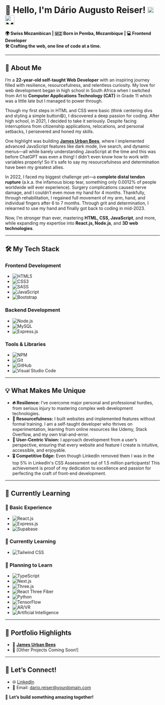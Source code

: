 # 👋 Hello, I'm **Dário Augusto Reiser**!  <img src="https://upload.wikimedia.org/wikipedia/commons/f/f3/Flag_of_Switzerland.svg" alt="Swiss Flag" width="20"/><img src="https://upload.wikimedia.org/wikipedia/commons/9/9a/Flag_of_Mozambique.svg" alt="Mozambican Flag" width="30"/>

**🌍 Swiss Mozambican | 🇲🇿 Born in Pemba, Mozambique | 💻 Frontend Developer**  
**🛠️ Crafting the web, one line of code at a time.**  

---

## 🎯 About Me  

I’m a **22-year-old self-taught Web Developer** with an inspiring journey filled with resilience, resourcefulness, and relentless curiosity. My love for web development began in high school in South Africa when I switched from Art to **Computer Applications Technology (CAT)** in Grade 11 which was a little late but I managed to power through.  

Though my first steps in HTML and CSS were basic (think centering divs and styling a simple button😄), I discovered a deep passion for coding. After high school, in 2021, I decided to take it seriously. Despite facing interruptions from citizenship applications, relocations, and personal setbacks, I persevered and honed my skills.  

One highlight was building [**James Urban Bees**](https://james-urban-bees.netlify.app/), where I implemented advanced JavaScript features like dark mode, live search, and dynamic menus—all while barely understanding JavaScript at the time and this was before ChatGPT was even a thing! I didn't even know how to work with variables properly! So it's safe to say my resourcefulness and determination have been my greatest allies.  

In 2022, I faced my biggest challenge yet—a **complete distal tendon rupture** (a.k.a. the infamous bicep tear, something only 0.0012% of people worldwide will ever experience). Surgery complications caused nerve damage, and I couldn’t even move my hand for 4 months. Thankfully, through rehabilitation, I regained full movement of my arm, hand, and individual fingers after 6 to 7 months. Through grit and determination, I relearned to use my hand and finally got back to coding in mid-2023.  

Now, I’m stronger than ever, mastering **HTML, CSS, JavaScript**, and more, while expanding my expertise into **React.js, Node.js**, and **3D web technologies**.  

---

## 🛠️ My Tech Stack  

### **Frontend Development**  
- ![HTML5](https://img.shields.io/badge/HTML5-%23E34F26.svg?style=for-the-badge&logo=html5&logoColor=white)  
- ![CSS3](https://img.shields.io/badge/CSS3-%231572B6.svg?style=for-the-badge&logo=css3&logoColor=white)  
- ![SASS](https://img.shields.io/badge/SASS-%23CC6699.svg?style=for-the-badge&logo=sass&logoColor=white)  
- ![JavaScript](https://img.shields.io/badge/JavaScript-%23F7DF1E.svg?style=for-the-badge&logo=javascript&logoColor=black)  
- ![Bootstrap](https://img.shields.io/badge/Bootstrap-%23563D7C.svg?style=for-the-badge&logo=bootstrap&logoColor=white)  

### **Backend Development**  
- ![Node.js](https://img.shields.io/badge/Node.js-%23339933.svg?style=for-the-badge&logo=node.js&logoColor=white)  
- ![MySQL](https://img.shields.io/badge/MySQL-%234479A1.svg?style=for-the-badge&logo=mysql&logoColor=white)  
- ![Express.js](https://img.shields.io/badge/Express.js-%23000000.svg?style=for-the-badge&logo=express&logoColor=white)  

### **Tools & Libraries**  
- ![NPM](https://img.shields.io/badge/npm-%23CB3837.svg?style=for-the-badge&logo=npm&logoColor=white)  
- ![Git](https://img.shields.io/badge/Git-%23F05032.svg?style=for-the-badge&logo=git&logoColor=white)  
- ![GitHub](https://img.shields.io/badge/GitHub-%23181717.svg?style=for-the-badge&logo=github&logoColor=white)  
- ![Visual Studio Code](https://img.shields.io/badge/VS_Code-%23007ACC.svg?style=for-the-badge&logo=visual-studio-code&logoColor=white)  

---

## 💡 What Makes Me Unique  

- **🔥 Resilience:** I’ve overcome major personal and professional hurdles, from serious injury to mastering complex web development technologies.
- **🧠 Resourcefulness:** I built websites and implemented features without formal training. I am a self-taught developer who thrives on experimentation, learning from online resources like Udemy, Stack Overflow, and my own trial-and-error.
- **🌟 User-Centric Vision:** I approach development from a user’s perspective, ensuring that every website and feature I create is intuitive, accessible, and enjoyable.
- **🎖️ Competitive Edge:** Even though LinkedIn removed them I was in the top 5% in LinkedIn's CSS Assessment out of 1.5 million participants! This achievement is proof of my dedication to excellence and passion for perfecting the craft of front-end development.

---

## 🌱 Currently Learning  
### **🔰 Basic Experience**  
- ![React.js](https://img.shields.io/badge/React.js-%2361DAFB.svg?style=for-the-badge&logo=react&logoColor=black)  
- ![Express.js](https://img.shields.io/badge/Express.js-%23000000.svg?style=for-the-badge&logo=express&logoColor=white)  
- ![Supabase](https://img.shields.io/badge/Supabase-%233ECF8E.svg?style=for-the-badge&logo=supabase&logoColor=white)  

### **📖 Currently Learning**  
- ![Tailwind CSS](https://img.shields.io/badge/Tailwind_CSS-%2338B2AC.svg?style=for-the-badge&logo=tailwind-css&logoColor=white)  

### **🌱 Planning to Learn**  
- ![TypeScript](https://img.shields.io/badge/TypeScript-%233178C6.svg?style=for-the-badge&logo=typescript&logoColor=white)  
- ![Next.js](https://img.shields.io/badge/Next.js-%23000000.svg?style=for-the-badge&logo=next.js&logoColor=white)  
- ![Three.js](https://img.shields.io/badge/Three.js-%23000000.svg?style=for-the-badge&logo=three.js&logoColor=white)  
- ![React Three Fiber](https://img.shields.io/badge/React_Three_Fiber-%2361DAFB.svg?style=for-the-badge&logo=react&logoColor=black)  
- ![Python](https://img.shields.io/badge/Python-%233776AB.svg?style=for-the-badge&logo=python&logoColor=white)  
- ![TensorFlow](https://img.shields.io/badge/TensorFlow-%23FF6F00.svg?style=for-the-badge&logo=tensorflow&logoColor=white)  
- ![AR/VR](https://img.shields.io/badge/AR/VR-%230073B3.svg?style=for-the-badge&logo=virtual-reality&logoColor=white)  
- ![Artificial Intelligence](https://img.shields.io/badge/AI-%23000000.svg?style=for-the-badge&logo=artificial-intelligence&logoColor=white)  

---

## 📂 Portfolio Highlights  
- 🔗 [**James Urban Bees**](https://james-urban-bees.netlify.app/)  
- 🔗 [Other Projects Coming Soon!]  

---

## 🤝 Let’s Connect!  
- 🌐 [LinkedIn](www.linkedin.com/in/darioaugustoreiser)  
- 📧 Email: dario.reiser@yourdomain.com  

🚀 **Let’s build something amazing together!**  

